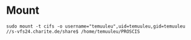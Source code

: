 # Mount
`sudo mount -t cifs -o username="temuuleu",uid=temuuleu,gid=temuuleu //s-vfs24.charite.de/share$ /home/temuuleu/PROSCIS`

